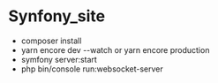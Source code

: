 # Synfony_site

* composer install
* yarn encore dev --watch or yarn encore production
* symfony server:start
* php bin/console run:websocket-server